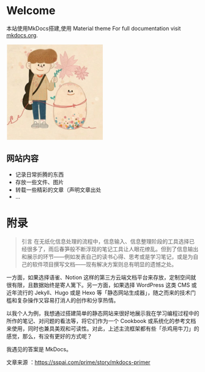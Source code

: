 
# Welcome
本站使用MkDocs搭建,使用 Material theme
For full documentation visit [mkdocs.org](https://www.mkdocs.org).

![egg](uploadFiles/imgs/eggindex.png)


## 网站内容

* 记录日常折腾的东西
* 存放一些文件、图片
* 转载一些精彩的文章（声明文章出处
* ...

# 附录

> 引言
在无纸化信息处理的流程中，信息输入、信息整理阶段的工具选择已经很多了，雨后春笋般不断浮现的笔记工具让人眼花缭乱。但到了信息输出和展示的环节——例如发表自己的读书心得、思考或是学习笔记，或是为自己的软件项目撰写文档——现有解决方案则总有明显的遗憾之处。

一方面，如果选择语雀、Notion 这样的第三方云端文档平台来存放，定制空间就很有限，且数据始终是寄人篱下。另一方面，如果选择 WordPress 这类 CMS 或近年流行的 Jekyll、Hugo 或是 Hexo 等「静态网站生成器」，随之而来的技术门槛和复杂操作又容易打消人的创作和分享热情。

以我个人为例，我想通过搭建简单的静态网站来很好地展示我在学习编程过程中的所作的笔记、对问题的看法等，将它们作为一个 Cookbook 或系统化的参考文档来使用，同时也兼具美观和可读性。对此，上述主流框架都有些「杀鸡用牛刀」的感觉，那么，有没有更好的方式呢？

我遇见的答案是 MkDocs。

文章来源 ：https://sspai.com/prime/story/mkdocs-primer
